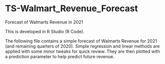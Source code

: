 # TS-Walmart_Revenue_Forecast
Forecast of Walmarts Revenue in 2021


This is developed in R Studio (R Code).

The following file contains a simple forecast of Walmarts Revenue for 2021 (and remaining quarters of 2020).
Simple regression and linear methods are applied with some minor tweaks for quick review. They are then plotted with a prediction parameter to help predict future revenue.


